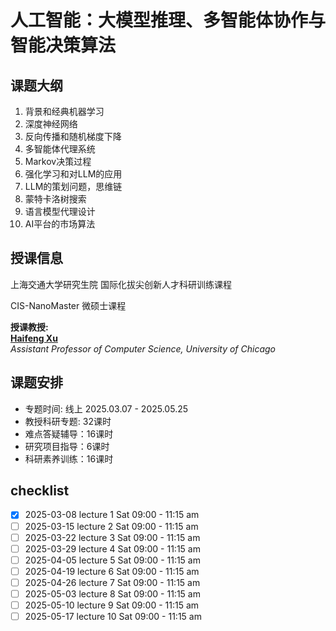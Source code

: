 <h1>人工智能：大模型推理、多智能体协作与智能决策算法</h1>

<h2>课题大纲</h2>

1. 背景和经典机器学习
2. 深度神经网络
3. 反向传播和随机梯度下降
4. 多智能体代理系统
5. Markov决策过程
6. 强化学习和对LLM的应用
7. LLM的策划问题，思维链
8. 蒙特卡洛树搜索
9. 语言模型代理设计
10. AI平台的市场算法 

<h2>授课信息</h2>

上海交通大学研究生院 国际化拔尖创新人才科研训练课程<br>

CIS-NanoMaster 微硕士课程 <br>

**授课教授:**<br>
**[Haifeng Xu](https://www.haifeng-xu.com/)** <br>
*Assistant Professor of Computer Science, University of Chicago*

<h2>课题安排</h2>

- 专题时间: 线上 2025.03.07 - 2025.05.25
- 教授科研专题: 32课时
- 难点答疑辅导：16课时
- 研究项目指导：6课时
- 科研素养训练：16课时


<h2>checklist</h2>

- [x] 2025-03-08 lecture 1  Sat 09:00 - 11:15 am
- [ ] 2025-03-15 lecture 2  Sat 09:00 - 11:15 am
- [ ] 2025-03-22 lecture 3  Sat 09:00 - 11:15 am 
- [ ] 2025-03-29 lecture 4  Sat 09:00 - 11:15 am
- [ ] 2025-04-05 lecture 5  Sat 09:00 - 11:15 am
- [ ] 2025-04-19 lecture 6  Sat 09:00 - 11:15 am
- [ ] 2025-04-26 lecture 7  Sat 09:00 - 11:15 am
- [ ] 2025-05-03 lecture 8  Sat 09:00 - 11:15 am
- [ ] 2025-05-10 lecture 9  Sat 09:00 - 11:15 am
- [ ] 2025-05-17 lecture 10 Sat 09:00 - 11:15 am
